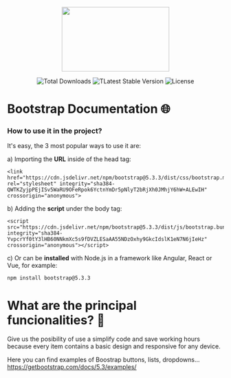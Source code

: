 <p align="center">
  <a href="https://getbootstrap.com/" target="_blank">
    <img src="https://i.imgur.com/bGPUhmg.png" width="250" height="150">
  </a>
</p>

<p align="center">
  <img src="https://img.shields.io/badge/downloads-+500M-5555ff" alt="Total Downloads">
  <img src="https://img.shields.io/badge/version-v5-green" alt="TLatest Stable Version">
  <img src="https://img.shields.io/badge/license-MIT-yellow" alt="License">
</p>

# Bootstrap Documentation 🌐

### How to use it in the project?

It's easy, the 3 most popular ways to use it are:

a) Importing the **URL** inside of the head tag: 
```
<link href="https://cdn.jsdelivr.net/npm/bootstrap@5.3.3/dist/css/bootstrap.min.css" rel="stylesheet" integrity="sha384-QWTKZyjpPEjISv5WaRU9OFeRpok6YctnYmDr5pNlyT2bRjXh0JMhjY6hW+ALEwIH" crossorigin="anonymous">
```

b) Adding the **script** under the body tag:
```
<script src="https://cdn.jsdelivr.net/npm/bootstrap@5.3.3/dist/js/bootstrap.bundle.min.js" integrity="sha384-YvpcrYf0tY3lHB60NNkmXc5s9fDVZLESaAA55NDzOxhy9GkcIdslK1eN7N6jIeHz" crossorigin="anonymous"></script>
```

c) Or can be **installed** with Node.js in a framework like Angular, React or Vue, for example:
```
npm install bootstrap@5.3.3
```

# What are the principal funcionalities? 💎

Give us the posibility of use a simplify code and save working hours because every item contains a basic design and responsive for any device.

Here you can find examples of Boostrap buttons, lists, dropdowns...
https://getbootstrap.com/docs/5.3/examples/
